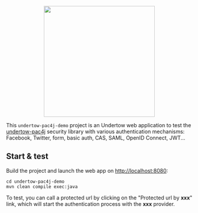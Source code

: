 <p align="center">
  <img src="https://pac4j.github.io/pac4j/img/logo-undertow.png" width="300" />
</p>

This `undertow-pac4j-demo` project is an Undertow web application to test the [undertow-pac4j](https://github.com/pac4j/undertow-pac4j) security library with various authentication mechanisms: Facebook, Twitter, form, basic auth, CAS, SAML, OpenID Connect, JWT...

## Start & test

Build the project and launch the web app on [http://localhost:8080](http://localhost:8080):

    cd undertow-pac4j-demo
    mvn clean compile exec:java

To test, you can call a protected url by clicking on the "Protected url by **xxx**" link, which will start the authentication process with the **xxx** provider.
